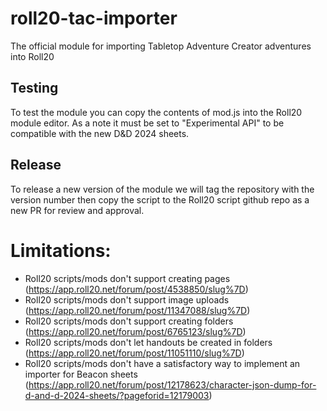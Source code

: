 # roll20-tac-importer
The official module for importing Tabletop Adventure Creator adventures into Roll20

## Testing

To test the module you can copy the contents of mod.js into the Roll20 module editor. As a note it must be set to "Experimental API" to be compatible with the new D&D 2024 sheets.


## Release

To release a new version of the module we will tag the repository with the version number then copy the script to the Roll20 script github repo as a new PR for review and approval.



# Limitations:

- Roll20 scripts/mods don't support creating pages (https://app.roll20.net/forum/post/4538850/slug%7D)
- Roll20 scripts/mods don't support image uploads (https://app.roll20.net/forum/post/11347088/slug%7D)
- Roll20 scripts/mods don't support creating folders (https://app.roll20.net/forum/post/6765123/slug%7D)
- Roll20 scripts/mods don't let handouts be created in folders (https://app.roll20.net/forum/post/11051110/slug%7D)
- Roll20 scripts/mods don't have a satisfactory way to implement an importer for Beacon sheets (https://app.roll20.net/forum/post/12178623/character-json-dump-for-d-and-d-2024-sheets/?pageforid=12179003)